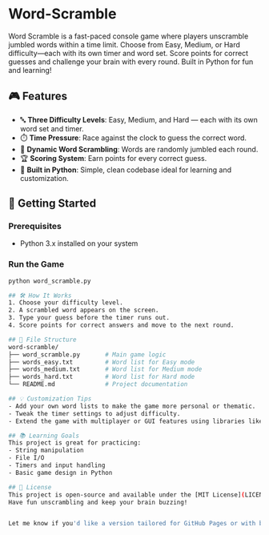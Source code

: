 # Word-Scramble
Word Scramble is a fast-paced console game where players unscramble jumbled words within a time limit. Choose from Easy, Medium, or Hard difficulty—each with its own timer and word set. Score points for correct guesses and challenge your brain with every round. Built in Python for fun and learning!

## 🎮 Features
- 🔤 **Three Difficulty Levels**: Easy, Medium, and Hard — each with its own word set and timer.
- ⏱️ **Time Pressure**: Race against the clock to guess the correct word.
- 🧩 **Dynamic Word Scrambling**: Words are randomly jumbled each round.
- 🏆 **Scoring System**: Earn points for every correct guess.
- 🐍 **Built in Python**: Simple, clean codebase ideal for learning and customization.

## 🚀 Getting Started
### Prerequisites
- Python 3.x installed on your system

### Run the Game
```bash
python word_scramble.py

## 🛠️ How It Works
1. Choose your difficulty level.
2. A scrambled word appears on the screen.
3. Type your guess before the timer runs out.
4. Score points for correct answers and move to the next round.

## 📁 File Structure
word-scramble/
├── word_scramble.py       # Main game logic
├── words_easy.txt         # Word list for Easy mode
├── words_medium.txt       # Word list for Medium mode
├── words_hard.txt         # Word list for Hard mode
└── README.md              # Project documentation

## 💡 Customization Tips
- Add your own word lists to make the game more personal or thematic.
- Tweak the timer settings to adjust difficulty.
- Extend the game with multiplayer or GUI features using libraries like `tkinter`.

## 📚 Learning Goals
This project is great for practicing:
- String manipulation
- File I/O
- Timers and input handling
- Basic game design in Python

## 📜 License
This project is open-source and available under the [MIT License](LICENSE).
Have fun unscrambling and keep your brain buzzing!


Let me know if you'd like a version tailored for GitHub Pages or with badges and visuals.
